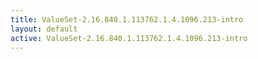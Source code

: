 ```yaml
---
title: ValueSet-2.16.840.1.113762.1.4.1096.213-intro
layout: default
active: ValueSet-2.16.840.1.113762.1.4.1096.213-intro
---
```


